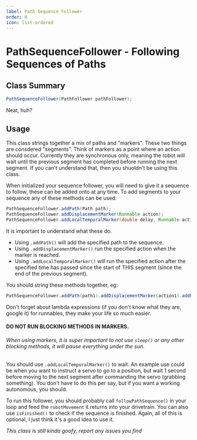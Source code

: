```yaml
---
label: Path Sequence Follower
order: 0
icon: list-ordered
---
```


# PathSequenceFollower - Following Sequences of Paths

## Class Summary
```java
PathSequenceFollower(PathFollower pathFollower);
```
Neat, huh?

## Usage
This class strings together a mix of paths and "markers". These two things are consdered "segments". Think of markers as a point where an action should occur. Currently they are synchronous only, meaning the robot will wait until the previous segment has completed before running the next segment. If you can't understand that, then you shuoldn't be using this class.

When initialized your sequence follower, you will need to give it a sequence to follow, these can be added onto at any time. To add segments to your sequence any of these methods can be used:
```java
PathSequenceFollower.addPath(Path path);
PathSequenceFollower.addDisplacementMarker(Runnable action);
PathSequenceFollower.addLocalTemporalMarker(double delay, Runnable action) // delay in seconds
```
It is important to understand what these do. 
- Using `.addPath()` will add the specified path to the sequence. 
- Using `.addDisplacementMarker()` run the specified action when the marker is reached.
- Using `.addLocalTemporalMarker()` will run the specified action after the specified time has passed since the start of THIS segment (since the end of the previous segment).

You should string these methods together, eg:
```java
PathSequenceFollower.addPath(path1).addDisplacementMarker(action1).addPath(path2).addLocalTemporalMarker(1.0, action2).addPath(path3);
```
Don't forget about lambda expressions (if you don't know what they are, google it) for runnables, they make your life so much easier.

#### **DO NOT RUN BLOCKING METHODS IN MARKERS**.
###### When using markers, it is super important to not use `sleep()` or any other blocking methods, it will pause everything under the sun.

You should use `.addLocalTemporalMarker()` to wait. An example use could be when you want to instruct a servo to go to a position, but wait 1 second before moving to the next segment after commanding the servo (grabbing something). You don't have to do this per say, but if you want a working autonomous, you should.

To run this follower, you should probably call `followPathSequence()` in your loop and feed the `robotMovement` it returns into your drivetrain. You can also use `isFinished()` to check if the sequence is finished. Again, all of this is optional, I just think it's a good idea to use it.

*This class is still kinda goofy, report any issues you find*
